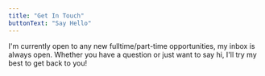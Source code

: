```yaml
---
title: "Get In Touch"
buttonText: "Say Hello"
---
```


I'm currently open to any new fulltime/part-time opportunities, my inbox is always open. Whether you have a question or just want to say hi, I'll try my best to get back to you!
